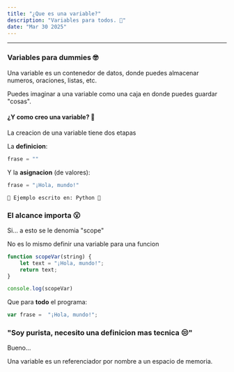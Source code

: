 ```yaml
---
title: "¿Que es una variable?"
description: "Variables para todos. 👀"
date: "Mar 30 2025"
---
```


---

### Variables para dummies 🤓

Una variable es un contenedor de datos, donde puedes almacenar numeros, oraciones, listas, etc.

Puedes imaginar a una variable como una caja en donde puedes guardar "cosas".

#### ¿Y como creo una variable? 👀

La creacion de una variable tiene dos etapas

La **definicion**:
```python
frase = ""
```
Y la **asignacion** (de valores):
```python
frase = "¡Hola, mundo!"
```

```
📌 Ejemplo escrito en: Python 🐍
```

### El alcance importa 😮

Si... a esto se le denomia "scope"

No es lo mismo definir una variable para una funcion

```js
function scopeVar(string) {
    let text = "¡Hola, mundo!";
    return text;
}

console.log(scopeVar)
```

Que para **todo** el programa: 
```js
var frase =  "¡Hola, mundo!"; 
```

### "Soy purista, necesito una definicion mas tecnica 😒"

Bueno...

Una variable es un referenciador por nombre a un espacio de memoria.